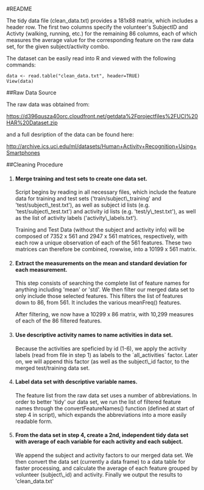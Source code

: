 #README

The tidy data file (clean_data.txt) provides a 181x88 matrix, which includes a header row. The first two columns specify the volunteer's SubjectID and Activty (walking, running, etc.) for the remaining 86 columns, each of which measures the average value for the corresponding feature on the raw data set, for the given subject/activity combo.

The dataset can be easily read into R and viewed with the following commands:

```
data <- read.table("clean_data.txt", header=TRUE)
View(data)
```

##Raw Data Source

The raw data was obtained from:

<a>https://d396qusza40orc.cloudfront.net/getdata%2Fprojectfiles%2FUCI%20HAR%20Dataset.zip</a>

and a full desription of the data can be found here:

<a>http://archive.ics.uci.edu/ml/datasets/Human+Activity+Recognition+Using+Smartphones</a>

##Cleaning Procedure

<ol>
	<li>
		<h4>Merge training and test sets to create one data set.</h4>
	</li>
	<p>Script begins by reading in all necessary files, which include the feature data for training and test sets ('train/subject\_training' and 'test/subject\_test.txt'), as well as subject id lists (e.g. 'test/subject\_test.txt') and activity id lists (e.g. 'test/y\_test.txt'), as well as the list of activity labels ('activity\_labels.txt').</p>
	<p>Training and Test Data (without the subject and activity info) will be composed of 
	7352 x 561 and 2947 x 561 matrices, respectively, with each row a unique observation of each of the 561 features. These two matrices can therefore be combined, rowwise, into a 10199 x 561 matrix.</p>
	<li>
		<h4>Extract the measurements on the mean and standard deviation for each measurement.</h4>
	</li>
	<p>This step consists of searching the complete list of feature names for anything including 'mean' or 'std'. We then filter our merged data set to only include those selected features. This filters the list of features down to 86, from 561. It includes the various meanFreq() features.</p>
	<p>After filtering, we now have a 10299 x 86 matrix, with 10,299 measures of each of the 86 filtered features.</p>
	<li><h4>Use descriptive activity names to name activities in data set.</h4></li>
	<p>Because the activities are speficied by id (1-6), we apply the activity labels (read from file in step 1) as labels to the `all_activities` factor. Later on, we will append this factor (as well as the subject\_id factor, to the merged test/training data set.</p>
	<li><h4>Label data set with descriptive variable names.</h4></li>
	<p>The feature list from the raw data set uses a number of abbreviations. In order to better 'tidy' our data set, we run the list of filtered feature names through the convertFeatureNames() function (defined at start of step 4 in script), which expands the abbreviations into a more easily readable form.</p>
	<li><h4>From the data set in step 4, create a 2nd, independent tidy data set with average of each variable for each activity and each subject.</h4></li>
	<p>We append the subject and activity factors to our merged data set. We then convert the data set (currently a data frame) to a data table for faster processing, and calculate the average of each feature grouped by volunteer (subject\_id) and activity. Finally we output the results to 'clean_data.txt'
